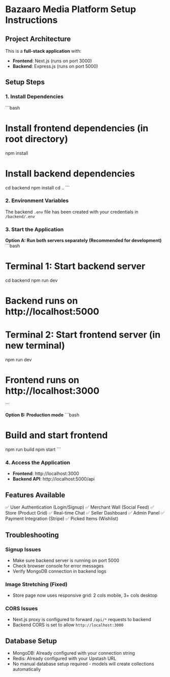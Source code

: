 # Bazaaro Media Platform Setup Instructions

## Project Architecture
This is a **full-stack application** with:
- **Frontend**: Next.js (runs on port 3000)
- **Backend**: Express.js (runs on port 5000)

## Setup Steps

### 1. Install Dependencies
\`\`\`bash
# Install frontend dependencies (in root directory)
npm install

# Install backend dependencies
cd backend
npm install
cd ..
\`\`\`

### 2. Environment Variables
The backend `.env` file has been created with your credentials in `/backend/.env`

### 3. Start the Application

**Option A: Run both servers separately (Recommended for development)**
\`\`\`bash
# Terminal 1: Start backend server
cd backend
npm run dev
# Backend runs on http://localhost:5000

# Terminal 2: Start frontend server (in new terminal)
npm run dev
# Frontend runs on http://localhost:3000
\`\`\`

**Option B: Production mode**
\`\`\`bash
# Build and start frontend
npm run build
npm start
\`\`\`

### 4. Access the Application
- **Frontend**: http://localhost:3000
- **Backend API**: http://localhost:5000/api

## Features Available
✅ User Authentication (Login/Signup)
✅ Merchant Wall (Social Feed)
✅ Store (Product Grid)
✅ Real-time Chat
✅ Seller Dashboard
✅ Admin Panel
✅ Payment Integration (Stripe)
✅ Picked Items (Wishlist)

## Troubleshooting

### Signup Issues
- Make sure backend server is running on port 5000
- Check browser console for error messages
- Verify MongoDB connection in backend logs

### Image Stretching (Fixed)
- Store page now uses responsive grid: 2 cols mobile, 3+ cols desktop

### CORS Issues
- Next.js proxy is configured to forward `/api/*` requests to backend
- Backend CORS is set to allow `http://localhost:3000`

## Database Setup
- MongoDB: Already configured with your connection string
- Redis: Already configured with your Upstash URL
- No manual database setup required - models will create collections automatically
